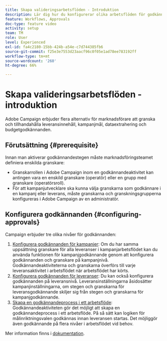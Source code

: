 ```yaml
---
title: Skapa valideringsarbetsflöden - Introduktion
description: Lär dig hur du konfigurerar olika arbetsflöden för godkännandevalidering.
feature: Workflows, Approvals
doc-type: feature video
activity: setup
team: TM
role: User
level: Experienced
exl-id: fa4c2180-15bb-424b-a54e-c7d744385fb6
source-git-commit: f25e3e7553d23aacf96c0f05e1ad78ee783192ff
workflow-type: tm+mt
source-wordcount: '260'
ht-degree: 66%

---
```


# Skapa valideringsarbetsflöden - introduktion

Adobe Campaign erbjuder flera alternativ för marknadsförare att granska och tillhandahålla leveransinnehåll, kampanjmål, dataextrahering och budgetgodkännanden.

## Förutsättning {#prerequisite}

Innan man aktiverar godkännandestegen måste marknadsföringsteamet definiera enskilda granskare:

* Granskarrollen i Adobe Campaign inom en godkännandeaktivitet kan antingen vara en enskild granskare (operatör) eller en grupp med granskare (operatörsroll).
* För att kampanjutvecklare ska kunna välja granskarna som godkännare i en kampanj eller leverans, måste granskarna och granskningsgrupperna konfigureras i Adobe Campaign av en administratör.

## Konfigurera godkännanden {#configuring-approvals}

Campaign erbjuder tre olika nivåer för godkännanden:

1. [Konfigurera godkännanden för kampanjer](/help/process-management/create-validation-workflows/configure-approvals-for-campaigns.md): Om du har samma uppsättning granskare för alla leveranser i kampanjarbetsflödet kan du använda funktionen för kampanjgodkännande genom att konfigurera godkännanden och granskare på kampanjnivå. Godkännandeaktiviteterna och granskarna överförs till varje leveransaktivitet i arbetsflödet när arbetsflödet har körts.
2. [Konfigurera godkännanden för leveranser](/help/process-management/create-validation-workflows/configure-approvals-for-deliveries.md): Du kan också konfigurera godkännanden på leveransnivå. Leveransinställningarna åsidosätter kampanjinställningarna, om stegen och granskarna för leveransgodkännande skiljer sig från stegen och granskarna för kampanjgodkännande.
3. [Skapa en godkännandeprocess i ett arbetsflöde](/help/process-management/create-validation-workflows/create-approval-process-in-a-workflow.md): Godkännandeaktiviteten gör det möjligt att skapa en godkännandeprocess i ett arbetsflöde. På så sätt kan logiken för målinriktningsvalen godkännas innan leveransen startas. Det möjliggör även godkännande på flera nivåer i arbetsflödet vid behov.

Mer information finns i [dokumentation](https://experienceleague.adobe.com/docs/campaign-classic/using/automating-with-workflows/flow-control-activities/approval.html?lang=sv).
